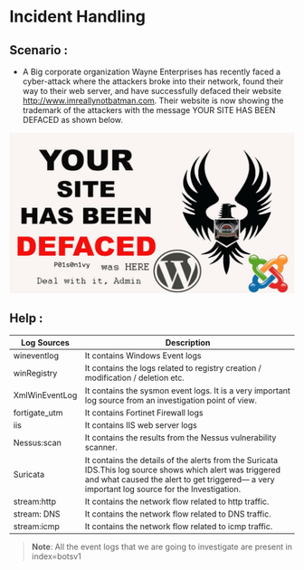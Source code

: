 # Incident Handling

## Scenario :
- A Big corporate organization Wayne Enterprises has recently faced a cyber-attack where the attackers broke into their network, found their way to their web server, and have successfully defaced their website http://www.imreallynotbatman.com. Their website is now showing the trademark of the attackers with the message YOUR SITE HAS BEEN DEFACED  as shown below.

![defaced](0.Preparation/Cyber_kill_Chain_Model/src/defaced.png)


## Help : 

| Log Sources | Description |
| ----------- | ----------- |
| wineventlog | It contains Windows Event logs|
| winRegistry | It contains the logs related to registry creation / modification / deletion etc. |
| XmlWinEventLog | It contains the sysmon event logs. It is a very important log source from an investigation point of view.|
| fortigate_utm | It contains Fortinet Firewall logs|
| iis | It contains IIS web server logs|
| Nessus:scan | It contains the results from the Nessus vulnerability scanner.|                                                  
| Suricata | It contains the details of the alerts from the Suricata IDS.This log source shows which alert was triggered and what caused the alert to get triggered— a very important log source for the Investigation.                                      
| stream:http |It contains the network flow related to http traffic.|
| stream: DNS | It contains the network flow related to DNS traffic.|
| stream:icmp | It contains the network flow related to icmp traffic.|

>**Note**: All the event logs that we are going to investigate are present in index=botsv1
